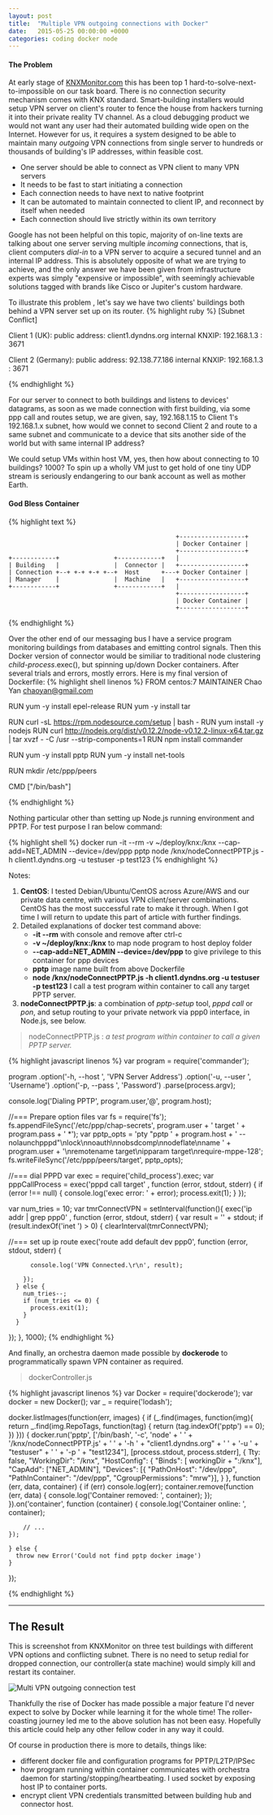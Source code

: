 ```yaml
---
layout: post
title:  "Multiple VPN outgoing connections with Docker"
date:   2015-05-25 00:00:00 +0000
categories: coding docker node
---
```


#### The Problem

At early stage of [KNXMonitor.com](http://www.knxmonitor.com) this has been top 1 hard-to-solve-next-to-impossible on our task board. There is no connection security mechanism comes with KNX standard. Smart-building installers would setup VPN server on client's router to fence the house from hackers turning it into their private reality TV channel. As a cloud debugging product we would not want any user had their automated building wide open on the Internet. However for us, it requires a system designed to be able to maintain many *outgoing* VPN connections from single server to hundreds or thousands of building's IP addresses, within feasible cost.

- One server should be able to connect as VPN client to many VPN servers
- It needs to be fast to start initiating a connection
- Each connection needs to have next to native footprint
- It can be automated to maintain connected to client IP, and reconnect by itself when needed
- Each connection should live strictly within its own territory

Google has not been helpful on this topic, majority of on-line texts are talking about one server serving multiple *incoming* connections, that is, client computers *dial-in* to a VPN server to acquire a secured tunnel and an internal IP address. This is absolutely opposite of what we are trying to achieve, and the only answer we have been given from infrastructure experts was simply "expensive or impossible", with seemingly achievable solutions tagged with brands like Cisco or Jupiter's custom hardware.

To illustrate this problem , let's say we have two clients' buildings both behind a VPN server set up on its router.
{% highlight ruby %}
        [Subnet Conflict]

Client 1 (UK):
public address: client1.dyndns.org
internal KNXIP: 192.168.1.3 : 3671

Client 2 (Germany):
public address: 92.138.77.186
internal KNXIP: 192.168.1.3 : 3671

{% endhighlight %}

For our server to connect to both buildings and listens to devices' datagrams, as soon as we made connection with first building, via some ppp call and routes setup, we are given, say, 192.168.1.15 to Client 1's 192.168.1.x subnet, how would we connet to second Client 2 and route to a same subnet and communicate to a device that sits another side of the world but with same internal IP address?

We could setup VMs within host VM, yes, then how about connecting to 10 buildings? 1000? To spin up a wholly VM just to get hold of one tiny UDP stream is seriously endangering to our bank account as well as mother Earth.


#### God Bless Container

{% highlight text %}

	                                              +------------------+
	                                              | Docker Container |
	                                              +------------------+
	+------------+               +------------+   |                   
	| Building   |               |  Connector |   +------------------+
	| Connection +--+ +-+ +-+ +--+  Host      +---+ Docker Container |
	| Manager    |               |  Machine   |   +------------------+
	+------------+               +------------+   |                   
	                                              +------------------+
 	                                              | Docker Container |
 	                                              +------------------+
{% endhighlight %}

Over the other end of our messaging bus I have a service program monitoring buildings from databases and emitting control signals. Then this Docker version of connector would be similiar to traditional node clustering *child-process*.exec(), but spinning up/down Docker containers. After several trials and errors, mostly errors. Here is my final version of Dockerfile:
{% highlight shell linenos %}
FROM centos:7
MAINTAINER Chao Yan <chaoyan@gmail.com>

RUN yum -y install epel-release
RUN yum -y install tar

RUN curl -sL https://rpm.nodesource.com/setup | bash -
RUN yum install -y nodejs
RUN curl http://nodejs.org/dist/v0.12.2/node-v0.12.2-linux-x64.tar.gz | tar xvzf - -C /usr --strip-components=1
RUN npm install commander

RUN yum -y install pptp
RUN yum -y install net-tools

RUN mkdir /etc/ppp/peers

CMD ["/bin/bash"]

{% endhighlight %}

Nothing particular other than setting up Node.js running environment and PPTP.
For test purpose I ran below command:

{% highlight shell %}
docker run -it --rm -v ~/deploy/knx:/knx --cap-add=NET_ADMIN --device=/dev/ppp pptp node /knx/nodeConnectPPTP.js -h client1.dyndns.org -u testuser -p test123
{% endhighlight %}

Notes:

1. **CentOS**: I tested Debian/Ubuntu/CentOS across Azure/AWS and our private data centre, with various VPN client/server combinations. CentOS has the most successful rate to make it through. When I got time I will return to update this part of article with further findings.
1. Detailed explanations of docker test command above:
	- **-it --rm** with console and remove after ctrl-c
	- **-v ~/deploy/knx:/knx** to map node program to host deploy folder
	- **--cap-add=NET_ADMIN --device=/dev/ppp** to give privilege to this container for ppp devices
	- **pptp** image name built from above Dockerfile
	- **node /knx/nodeConnectPPTP.js -h client1.dyndns.org -u testuser -p test123** I call a test program within container to call any target PPTP server.
1. **nodeConnectPPTP.js**: a combination of *pptp-setup* tool, *pppd call* or *pon*, and setup routing to your private network via ppp0 interface, in Node.js, see below.

> nodeConnectPPTP.js : *a test program within container to call a given PPTP server.*

{% highlight javascript linenos %}
var program = require('commander');

program
  .option('-h, --host <value>', 'VPN Server Address')
  .option('-u, --user <value>', 'Username')
  .option('-p, --pass <value>', 'Password')
  .parse(process.argv);

console.log('Dialing PPTP', program.user,'@', program.host);

//=== Prepare option files
var fs = require('fs');
fs.appendFileSync('/etc/ppp/chap-secrets', program.user + ' target ' + program.pass + ' *');
var pptp_opts = 'pty \"pptp ' + program.host + ' --nolaunchpppd\"\nlock\nnoauth\nnobsdcomp\nnodeflate\nname ' + program.user + '\nremotename target\nipparam target\nrequire-mppe-128';
fs.writeFileSync('/etc/ppp/peers/target', pptp_opts);

//=== dial PPPD
var exec = require('child_process').exec;
var pppCallProcess = exec('pppd call target'
  , function (error, stdout, stderr) {
      if (error !== null) {
        console.log('exec error: ' + error);
        process.exit(1);
      }
  });

var num_tries = 10;
var tmrConnectVPN = setInterval(function(){
  exec('ip addr | grep ppp0'
  , function (error, stdout, stderr) {
      var result = '' + stdout;
      if (result.indexOf('inet ') > 0) {
        clearInterval(tmrConnectVPN);

//=== set up ip route
        exec('route add default dev ppp0', function (error, stdout, stderr) {

          console.log('VPN Connected.\r\n', result);

        });
      } else {
        num_tries--;
        if (num_tries <= 0) {
          process.exit(1);
        }
      }
  });
}, 1000);
{% endhighlight %}

And finally, an orchestra daemon made possible by **dockerode** to programmatically spawn VPN container as required.

> dockerController.js

{% highlight javascript linenos %}
var Docker = require('dockerode');
var docker = new Docker();
var _ = require('lodash');

docker.listImages(function(err, images) {
    if (_.find(images, function(img){
      return _.find(img.RepoTags, function(tag) {
        return (tag.indexOf('pptp') == 0);
      })
    })) {
      docker.run('pptp',
                ['/bin/bash', '-c', 'node' + ' ' + '/knx/nodeConnectPPTP.js' + ' ' +
                      '-h ' + "client1.dyndns.org" + ' ' +
                      '-u ' + "testuser" + ' ' +
                      '-p ' + "test1234"], [process.stdout, process.stderr],
              { Tty: false,
                "WorkingDir": "/knx",
                "HostConfig": {
                     "Binds": [ workingDir + ":/knx"],
                     "CapAdd": ["NET_ADMIN"],
                     "Devices": [{ "PathOnHost": "/dev/ppp",
                             "PathInContainer": "/dev/ppp",
                             "CgroupPermissions": "mrw"}],
                   }
              }, function (err, data, container) {
                if (err)
                  console.log(err);
            container.remove(function (err, data) {
                console.log('Container removed: ', container);
            });
    }).on('container', function (container) {
        console.log('Container online: ', container);

        // ...
    });

    } else {
      throw new Error('Could not find pptp docker image')
    }
});


{% endhighlight %}

---

## The Result

This is screenshot from KNXMonitor on three test buildings with different VPN options and conflicting subnet. There is no need to setup redial for dropped connection, our controller(a state machine) would simply kill and restart its container.

![Multi VPN outgoing connection test](/images/knxmonitor/vpn_tests.png)

Thankfully the rise of Docker has made possible a major feature I'd never expect to solve by Docker while learning it for the whole time! The roller-coasting journey led me to the above solution has not been easy. Hopefully this article could help any other fellow coder in any way it could.

Of course in production there is more to details, things like:

- different docker file and configuration programs for PPTP/L2TP/IPSec
- how program running within container communicates with orchestra daemon for starting/stopping/heartbeating. I used socket by exposing host IP to container ports.
- encrypt client VPN credentials transmitted between building hub and connector host.
